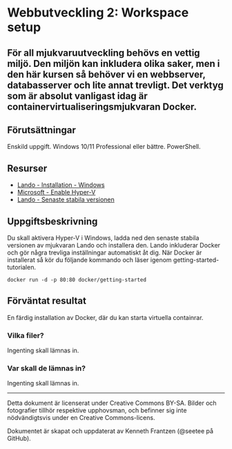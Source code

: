 # Webbutveckling 2: Workspace setup

För all mjukvaruutveckling behövs en vettig miljö. Den miljön kan inkludera olika saker, men i den här kursen så behöver vi en webbserver, databasserver och lite annat trevligt. Det verktyg som är absolut vanligast idag är containervirtualiseringsmjukvaran Docker. 
---

## Förutsättningar

Enskild uppgift. Windows 10/11 Professional eller bättre. PowerShell.

## Resurser

*   [Lando - Installation - Windows](https://docs.lando.dev/getting-started/installation.html#windows)
*   [Microsoft - Enable Hyper-V](https://docs.microsoft.com/sv-se/virtualization/hyper-v-on-windows/quick-start/enable-hyper-v)
*   [Lando - Senaste stabila versionen](https://github.com/lando/lando/releases/latest)

## Uppgiftsbeskrivning

Du skall aktivera Hyper-V i Windows, ladda ned den senaste stabila versionen av mjukvaran Lando och installera den. Lando inkluderar Docker och gör några trevliga inställningar automatiskt åt dig. När Docker är installerat så kör du följande kommando och läser igenom getting-started-tutorialen. 

    docker run -d -p 80:80 docker/getting-started

## Förväntat resultat

En färdig installation av Docker, där du kan starta virtuella containrar. 

### Vilka filer?

Ingenting skall lämnas in.

### Var skall de lämnas in?

Ingenting skall lämnas in. 

---

Detta dokument är licenserat under Creative Commons BY-SA. Bilder och fotografier tillhör respektive upphovsman, och befinner sig inte nödvändigtsvis under en Creative Commons-licens.

Dokumentet är skapat och uppdaterat av Kenneth Frantzen (@seetee på GitHub).
